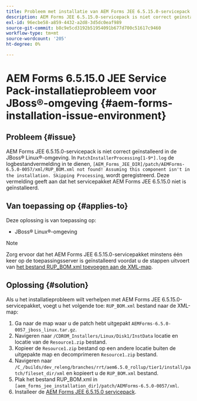 ```yaml
---
title: Probleem met installatie van AEM Forms JEE 6.5.15.0-servicepack in JBoss® Linux®-omgeving
description: AEM Forms JEE 6.5.15.0-servicepack is niet correct geïnstalleerd in de JBoss® Linux®-omgeving. Eventuele patchwijzigingen worden niet toegepast op de toepassingsserver. Voeg het bestand RUP_BOM.xml toe aan de XML-map.
exl-id: 96ecbe58-a859-4432-a2d8-3d5dc0eaf989
source-git-commit: b8c9e5cd3192b51954091b677d700c51617c9460
workflow-type: tm+mt
source-wordcount: '205'
ht-degree: 0%

---
```


# AEM Forms 6.5.15.0 JEE Service Pack-installatieprobleem voor JBoss®-omgeving {#aem-forms-installation-issue-environment}

## Probleem {#issue}

AEM Forms JEE 6.5.15.0-servicepack is niet correct geïnstalleerd in de JBoss® Linux®-omgeving. In `PatchInstallerProcessing[1-9*].log` de logbestandvermelding in te dienen, `[AEM_Forms_JEE_DIR]/patch/AEMForms-6.5.0-0057/xml/RUP_BOM.xml not found! Assuming this component isn't in the installation. Skipping Processing`, wordt geregistreerd. Deze vermelding geeft aan dat het servicepakket AEM Forms JEE 6.5.15.0 niet is geïnstalleerd.

## Van toepassing op {#applies-to}

Deze oplossing is van toepassing op:
* JBoss® Linux®-omgeving

>[!NOTE]
>
> Zorg ervoor dat het AEM Forms JEE 6.5.15.0-servicepakket minstens één keer op de toepassingsserver is geïnstalleerd voordat u de stappen uitvoert van [het bestand RUP_BOM.xml toevoegen aan de XML-map](#solution-solution).

## Oplossing {#solution}

Als u het installatieprobleem wilt verhelpen met AEM Forms JEE 6.5.15.0-servicepakket, voegt u het volgende toe: `RUP_BOM.xml` bestand naar de XML-map:
1. Ga naar de map waar u de patch hebt uitgepakt `AEMForms-6.5.0-0057_jboss_linux.tar.gz`.
1. Navigeren naar `/CDROM_Installers/Linux/Disk1/InstData` locatie en locatie van de `Resource1.zip` bestand.
1. Kopieer de `Resource1.zip` bestand op een andere locatie buiten de uitgepakte map en decomprimeren `Resource1.zip` bestand.
1. Navigeren naar `/C_/builds/dev_releng/branches/rrt/aem6.5.0_rollup/tier1/install/patch/fileset_dir/xml` en kopieert u de `RUP_BOM.xml` bestand.
1. Plak het bestand RUP_BOM.xml in `[aem_forms_jee_installation_dir]/patch/AEMForms-6.5.0-0057/xml`.
1. Installeer de [AEM Forms JEE 6.5.15.0 servicepack](https://experienceleague.adobe.com/docs/experience-manager-release-information/aem-release-updates/forms-updates/aem-forms-releases.html).
